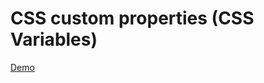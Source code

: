 # CSS custom properties (CSS Variables)

[Demo](https://mukhindev.github.io/web-standards/css/css-custom-properties)
